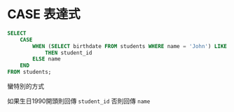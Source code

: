 # CASE 表達式

```sql
SELECT 
    CASE 
        WHEN (SELECT birthdate FROM students WHERE name = 'John') LIKE '1990%' 
            THEN student_id 
        ELSE name 
    END 
FROM students;
```

蠻特別的方式

如果生日1990開頭則回傳 `student_id` 否則回傳 `name`
